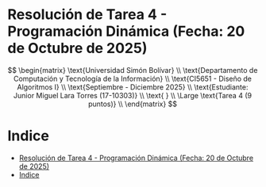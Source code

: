 # Resolución de Tarea 4 - Programación Dinámica (Fecha: 20 de Octubre de 2025)

$$
\begin{matrix}
\text{Universidad Simón Bolívar} \\
\text{Departamento de Computación y Tecnología de la Información} \\
\text{CI5651 - Diseño de Algoritmos I} \\
\text{Septiembre - Diciembre 2025} \\
\text{Estudiante: Junior Miguel Lara Torres (17-10303)} \\
\text{ } \\
\Large \text{Tarea 4 (9 puntos)} \\
\end{matrix}
$$

# Indice
- [Resolución de Tarea 4 - Programación Dinámica (Fecha: 20 de Octubre de 2025)](#resolución-de-tarea-4---programación-dinámica-fecha-20-de-octubre-de-2025)
- [Indice](#indice)

